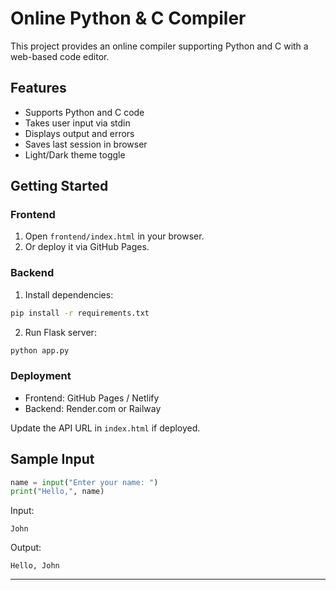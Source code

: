 # Online Python & C Compiler

This project provides an online compiler supporting Python and C with a web-based code editor.

## Features

- Supports Python and C code
- Takes user input via stdin
- Displays output and errors
- Saves last session in browser
- Light/Dark theme toggle

## Getting Started

### Frontend

1. Open `frontend/index.html` in your browser.
2. Or deploy it via GitHub Pages.

### Backend

1. Install dependencies:

```bash
pip install -r requirements.txt
```

2. Run Flask server:

```bash
python app.py
```

### Deployment

- Frontend: GitHub Pages / Netlify
- Backend: Render.com or Railway

Update the API URL in `index.html` if deployed.

## Sample Input

```python
name = input("Enter your name: ")
print("Hello,", name)
```

Input:
```
John
```

Output:
```
Hello, John
```

---
